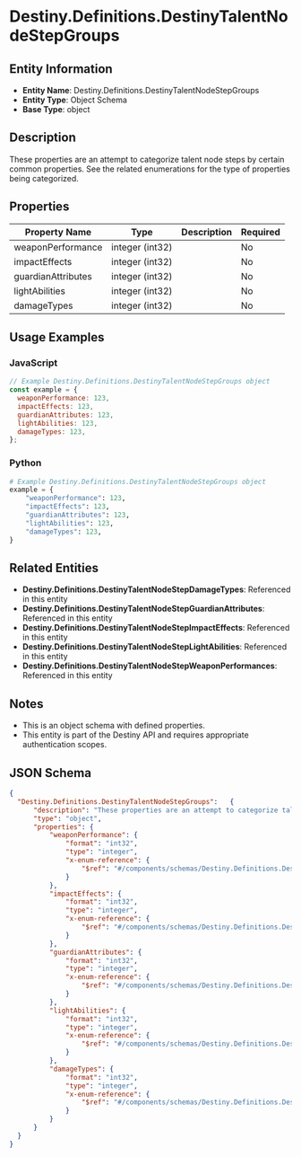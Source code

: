 # Destiny.Definitions.DestinyTalentNodeStepGroups

## Entity Information
- **Entity Name**: Destiny.Definitions.DestinyTalentNodeStepGroups
- **Entity Type**: Object Schema
- **Base Type**: object

## Description
These properties are an attempt to categorize talent node steps by certain common properties. See the related enumerations for the type of properties being categorized.

## Properties

| Property Name | Type | Description | Required |
|---------------|------|-------------|----------|
| weaponPerformance | integer (int32) |  | No |
| impactEffects | integer (int32) |  | No |
| guardianAttributes | integer (int32) |  | No |
| lightAbilities | integer (int32) |  | No |
| damageTypes | integer (int32) |  | No |

## Usage Examples

### JavaScript
```javascript
// Example Destiny.Definitions.DestinyTalentNodeStepGroups object
const example = {
  weaponPerformance: 123,
  impactEffects: 123,
  guardianAttributes: 123,
  lightAbilities: 123,
  damageTypes: 123,
};
```

### Python
```python
# Example Destiny.Definitions.DestinyTalentNodeStepGroups object
example = {
    "weaponPerformance": 123,
    "impactEffects": 123,
    "guardianAttributes": 123,
    "lightAbilities": 123,
    "damageTypes": 123,
}
```

## Related Entities
- **Destiny.Definitions.DestinyTalentNodeStepDamageTypes**: Referenced in this entity
- **Destiny.Definitions.DestinyTalentNodeStepGuardianAttributes**: Referenced in this entity
- **Destiny.Definitions.DestinyTalentNodeStepImpactEffects**: Referenced in this entity
- **Destiny.Definitions.DestinyTalentNodeStepLightAbilities**: Referenced in this entity
- **Destiny.Definitions.DestinyTalentNodeStepWeaponPerformances**: Referenced in this entity

## Notes
- This is an object schema with defined properties.
- This entity is part of the Destiny API and requires appropriate authentication scopes.

## JSON Schema
```json
{
  "Destiny.Definitions.DestinyTalentNodeStepGroups":   {
      "description": "These properties are an attempt to categorize talent node steps by certain common properties. See the related enumerations for the type of properties being categorized.",
      "type": "object",
      "properties": {
          "weaponPerformance": {
              "format": "int32",
              "type": "integer",
              "x-enum-reference": {
                  "$ref": "#/components/schemas/Destiny.Definitions.DestinyTalentNodeStepWeaponPerformances"
              }
          },
          "impactEffects": {
              "format": "int32",
              "type": "integer",
              "x-enum-reference": {
                  "$ref": "#/components/schemas/Destiny.Definitions.DestinyTalentNodeStepImpactEffects"
              }
          },
          "guardianAttributes": {
              "format": "int32",
              "type": "integer",
              "x-enum-reference": {
                  "$ref": "#/components/schemas/Destiny.Definitions.DestinyTalentNodeStepGuardianAttributes"
              }
          },
          "lightAbilities": {
              "format": "int32",
              "type": "integer",
              "x-enum-reference": {
                  "$ref": "#/components/schemas/Destiny.Definitions.DestinyTalentNodeStepLightAbilities"
              }
          },
          "damageTypes": {
              "format": "int32",
              "type": "integer",
              "x-enum-reference": {
                  "$ref": "#/components/schemas/Destiny.Definitions.DestinyTalentNodeStepDamageTypes"
              }
          }
      }
  }
}
```

